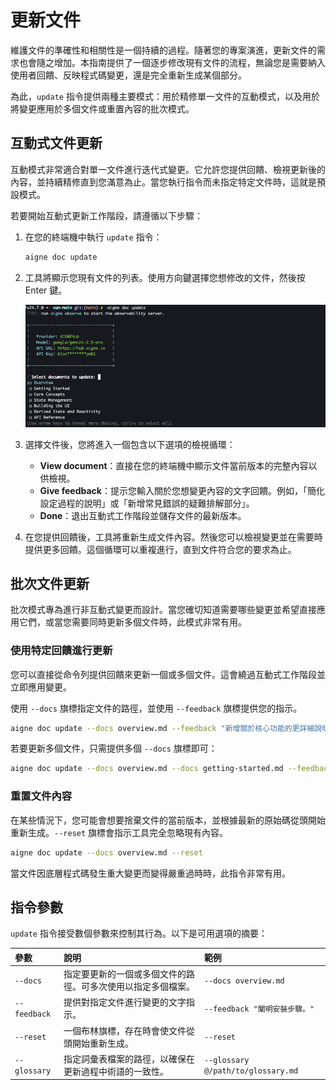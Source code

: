 # 更新文件

維護文件的準確性和相關性是一個持續的過程。隨著您的專案演進，更新文件的需求也會隨之增加。本指南提供了一個逐步修改現有文件的流程，無論您是需要納入使用者回饋、反映程式碼變更，還是完全重新生成某個部分。

為此，`update` 指令提供兩種主要模式：用於精修單一文件的互動模式，以及用於將變更應用於多個文件或重置內容的批次模式。

## 互動式文件更新

互動模式非常適合對單一文件進行迭代式變更。它允許您提供回饋、檢視更新後的內容，並持續精修直到您滿意為止。當您執行指令而未指定特定文件時，這就是預設模式。

若要開始互動式更新工作階段，請遵循以下步驟：

1.  在您的終端機中執行 `update` 指令：

    ```bash command aigne doc update icon=lucide:terminal
    aigne doc update
    ```

2.  工具將顯示您現有文件的列表。使用方向鍵選擇您想修改的文件，然後按 Enter 鍵。

    ![互動式文件更新提示的螢幕截圖，顯示可供選擇的文件列表。](../assets/screenshots/doc-update.png)

3.  選擇文件後，您將進入一個包含以下選項的檢視循環：
    *   **View document**：直接在您的終端機中顯示文件當前版本的完整內容以供檢視。
    *   **Give feedback**：提示您輸入關於您想變更內容的文字回饋。例如，「簡化設定過程的說明」或「新增常見錯誤的疑難排解部分」。
    *   **Done**：退出互動式工作階段並儲存文件的最新版本。

4.  在您提供回饋後，工具將重新生成文件內容。然後您可以檢視變更並在需要時提供更多回饋。這個循環可以重複進行，直到文件符合您的要求為止。

## 批次文件更新

批次模式專為進行非互動式變更而設計。當您確切知道需要哪些變更並希望直接應用它們，或當您需要同時更新多個文件時，此模式非常有用。

### 使用特定回饋進行更新

您可以直接從命令列提供回饋來更新一個或多個文件。這會繞過互動式工作階段並立即應用變更。

使用 `--docs` 旗標指定文件的路徑，並使用 `--feedback` 旗標提供您的指示。

```bash command aigne doc update with feedback icon=lucide:terminal
aigne doc update --docs overview.md --feedback "新增關於核心功能的更詳細說明。"
```

若要更新多個文件，只需提供多個 `--docs` 旗標即可：

```bash command aigne doc update multiple docs icon=lucide:terminal
aigne doc update --docs overview.md --docs getting-started.md --feedback "確保兩份文件的語氣一致。"
```

### 重置文件內容

在某些情況下，您可能會想要捨棄文件的當前版本，並根據最新的原始碼從頭開始重新生成。`--reset` 旗標會指示工具完全忽略現有內容。

```bash command aigne doc update with reset icon=lucide:terminal
aigne doc update --docs overview.md --reset
```

當文件因底層程式碼發生重大變更而變得嚴重過時時，此指令非常有用。

## 指令參數

`update` 指令接受數個參數來控制其行為。以下是可用選項的摘要：

| 參數 | 說明 | 範例 |
| :--------- | :------------------------------------------------------------------------------------------------------ | :------------------------------------------------------- |
| `--docs`   | 指定要更新的一個或多個文件的路徑。可多次使用以指定多個檔案。 | `--docs overview.md`                                     |
| `--feedback` | 提供對指定文件進行變更的文字指示。                  | `--feedback "闡明安裝步驟。"`           |
| `--reset`  | 一個布林旗標，存在時會使文件從頭開始重新生成。                  | `--reset`                                                |
| `--glossary` | 指定詞彙表檔案的路徑，以確保在更新過程中術語的一致性。       | `--glossary @/path/to/glossary.md`                       |